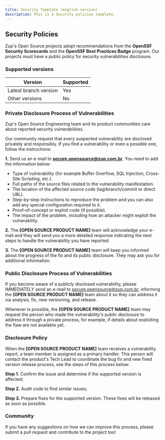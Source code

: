 ```yaml
---
title: Security Template (english version)
description: This is a Security policies template.
---
```

## **Security Policies**

Zup's Open Source projects adopt recommendations from the **OpenSSF Security Scorecards** and the **OpenSSF Best Practices Badge** program. Our projects must have a public policy for security vulnerabilities disclosure.

### **Supported versions**

|Version                   |Supported |
|---                       |---       |
|Latest branch version     |Yes       |
|Other versions            |No        |

### **Private Disclosure Process of Vulnerabilities**

Zup's Open Source Engineering team and its product communities care about reported security vulnerabilities.

Our community request that every suspected vulnerability are disclosed privately and responsibly. 
If you find a vulnerability or even a possible one, follow the instructions:
 
**1.** Send us an e-mail to **secure.opensource@zup.com.br**. You need to add the information below: 
- Type of vulnerability (for example Buffer Overflow, SQL Injection, Cross-Site Scripting, etc.).
- Full paths of the source files related to the vulnerability manifestation.
- The location of the affected source code (tag/branch/commit or direct URL).
- Step-by-step instructions to reproduce the problem and you can also add any special configuration required to it.
- Proof-of-concept or exploit code (if possible).
- The impact of the problem, including how an attacker might exploit the vulnerability.

**2.** The **[OPEN SOURCE PRODUCT NAME]** team will acknowledge your e-mail and they will send you a more detailed response indicating the next steps to handle the vulnerability you have reported. 

**3.** The **[OPEN SOURCE PRODUCT NAME]** team will keep you informed about the progress of the fix and its public disclosure. They may ask you for additional information.



### **Public Disclosure Process of Vulnerabilities**

If you become aware of a publicly disclosed vulnerability, please IMMEDIATELY send an e-mail to secure.opensource@zup.com.br, informing the **[OPEN SOURCE PRODUCT NAME]** team about it so they can address it via analysis, fix, new versioning, and release.

Whenever is possible, the **[OPEN SOURCE PRODUCT NAME]** team may request the person who made the vulnerability's public disclosure to address it through a private process, for example, if details about exploiting the flaw are not available yet.

### **Disclosure Policy**
When the **[OPEN SOURCE PRODUCT NAME]** team receives a vulnerability report, a team member is assigned as a primary handler. This person will contact the product's Tech Lead to coordinate the bug fix and new fixed version release process, see the steps of this process below: 

**Step 1.** Confirm the issue and determine if the supported version is affected;

**Step 2.** Audit code to find similar issues;

**Step 3.** Prepare fixes for the supported version. These fixes will be released as soon as possible.

### **Community**

If you have any suggestions on how we can improve this process, please submit a pull request and contribute to the project too! 
